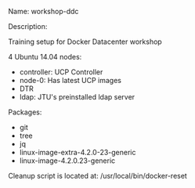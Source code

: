 Name: workshop-ddc

Description:

Training setup for Docker Datacenter workshop

4 Ubuntu 14.04 nodes:

- controller: UCP Controller
- node-0: Has latest UCP images
- DTR
- ldap: JTU's preinstalled ldap server

Packages:
  - git
  - tree
  - jq
  - linux-image-extra-4.2.0-23-generic
  - linux-image-4.2.0.23-generic

Cleanup script is located at: /usr/local/bin/docker-reset

